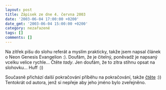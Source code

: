 ```yaml
---
layout: post
title: Zápisek ze dne 4. června 2003
date: '2003-06-04 17:00:00 +0200'
date_gmt: '2003-06-04 15:00:00 +0200'
category: nezařazené
tags: []
comments: []
---
```

<p>Na zítřek píšu do slohu referát a myslím prakticky, takže jsem napsal článek o
Neon Genesis Evangelion :). Doufám, že je čitelný, poněvadž je napsaný vcelku
velice rychle... Čtěte <i title="tady býval odkaz na soubor 'nge.htm'">tady</i>. Jen doufám, že to zítra
stihnu opsat na slohovku... Huff :))</p>
<p>Současně přichází další pokračování příběhu na pokračování, takže <a
href="art.php?a=serial4.htm">čtěte</a> :)) Tentokrát od autora, jenž si nepřeje aby
jeho jméno bylo zveřejněno.</p>
